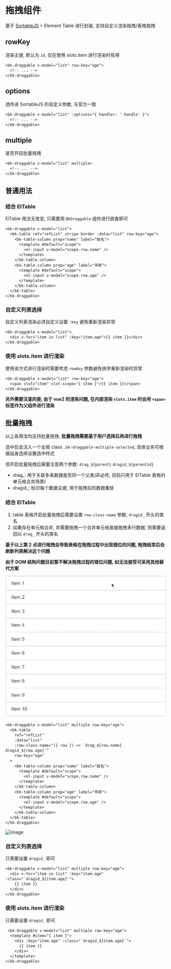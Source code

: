 # 拖拽组件

基于 [SortableJS](https://github.com/SortableJS/Sortable) + Element Table 进行封装, 支持自定义渲染拖拽/表格拖拽

## rowKey

渲染主键, 默认为 `id`, 仅在使用 slots.item 进行渲染时有用

```vue
<bk-draggable v-model="list" row-key="age">
  <!-- ... -->
</bk-draggable>
```

## options

透传进 SortableJS 的自定义参数, 与官方一致 

```vue
<bk-draggable v-model="list" :options="{ handler: '.handle' }">
  <!-- ... -->
</bk-draggable>
```

## multiple

是否开启批量拖拽

```vue
<bk-draggable v-model="list" multiple>
  <!-- ... -->
</bk-draggable>
```

## 普通用法

### 结合 ElTable

ElTable 用法无改变, 只需要用 `BkDraggable` 组件进行嵌套即可

```vue
<bk-draggable v-model="list">
  <bk-table ref="refList" stripe border :data="list" row-key="age">
    <bk-table-column prop="name" label="姓名">
      <template #default="scope">
        <el-input v-model="scope.row.name" />
      </template>
    </bk-table-column>
    <bk-table-column prop="age" label="年龄">
      <template #default="scope">
        <el-input v-model="scope.row.age" />
      </template>
    </bk-table-column>
  </bk-table>
</bk-draggable>
```

### 自定义列表选择

自定义列表渲染必须自定义设置 `:key` 避免重新渲染异常

```vue
<bk-draggable v-model="list">
  <div v-for="item in list" :key="item.age">{{ item }}</div>
</bk-draggable>
```

### 使用 slots.item 进行渲染

使用该方式进行渲染时需要考虑 `rowKey` 参数避免排序重新渲染时异常

```vue
<bk-draggable v-model="list" row-key="age">
  <span slot="item" slot-scope="{ item }">{{ item }}</span>
</bk-draggable>
```

**另外需要注意的是, 由于 vue2 的渲染问题, 在内部渲染 `slots.item` 时会用 `<span>` 标签作为父组件进行渲染**

## 批量拖拽

以上各用法均支持批量拖拽, **批量拖拽需要基于用户选择后再进行拖拽**

选中后会注入一个全局 class `.bk-draggable-multiple-selected`, 具体业务可根据自身选择设置选中样式

但开启批量拖拽后需要注意两个参数: `drag_${parent}` `dragid_${parentid}`
- drag_: 用于关联多条数据是否同一个父类(非必传, 目前只用于 ElTable 表格的单元格合并场景)
- dragid_: 标识每个数据主键, 用于拖拽后的数据重排

### 结合 ElTable

1. table 表格开启批量拖拽后需要设置 `row-class-name` 参数, `dragid_` 开头的类名
2. 如果存在单元格合并, 并需要拖拽一个合并单元格直接拖拽多行数据, 则需要返回以 `drag_` 开头的类名

**基于以上第 2 点进行拖拽会导致表格在拖拽过程中出现错位的问题, 拖拽结束后会刷新列表解决这个问题**

**由于 DOM 结构问题目前暂不解决拖拽过程的错位问题, 如无法接受可采用其他替代方案**

![image](../../../public/bk-draggable-multiple-example.gif)

```vue
<bk-draggable v-model="list" multiple row-key="age">
  <bk-table 
    ref="refList" 
    :data="list"
    :row-class-name="({ row }) => `drag_${row.name} dragid_${row.age}`" 
    row-key="age"
  >
    <bk-table-column prop="name" label="姓名">
      <template #default="scope">
        <el-input v-model="scope.row.name" />
      </template>
    </bk-table-column>
    <bk-table-column prop="age" label="年龄">
      <template #default="scope">
        <el-input v-model="scope.row.age" />
      </template>
    </bk-table-column>
  </bk-table>
</bk-draggable>
```

![image](../../../public/bk-draggable-multiple-table-example.gif)

### 自定义列表选择

只需要设置 `dragid_` 即可

```vue
<bk-draggable v-model="list" multiple row-key="age">
  <div v-for="item in list" :key="item.age" :class="`dragid_${item.age}`">
    {{ item }}
  </div>
</bk-draggable>
```

### 使用 slots.item 进行渲染

只需要设置 `dragid_` 即可

```vue
 <bk-draggable v-model="list" multiple row-key="age">
  <template #item="{ item }">
    <div :key="item.age" :class="`dragid_${item.age}`">
      {{ item }}
    </div>
  </template>
</bk-draggable>
```
